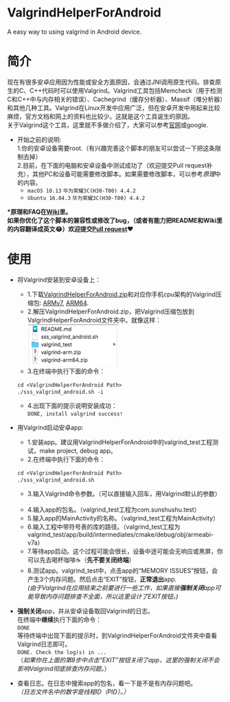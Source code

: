 # ValgrindHelperForAndroid
A easy way to using valgrind in Android device.  

# 简介
现在有很多安卓应用因为性能或安全方面原因，会通过JNI调用原生代码。排查原生的C、C++代码时可以使用Valgrind。Valgrind工具包括Memcheck（用于检测C和C++中与内存相关的错误）、Cachegrind（缓存分析器）、Massif（堆分析器）和其他几种工具。Valgrind在Linux开发中应用广泛，但在安卓开发中用起来比较麻烦，官方文档和网上的资料也比较少。这就是这个工具诞生的原因。  
关于Valgrind这个工具，这里就不多做介绍了，大家可以参考[官网](http://valgrind.org)或google.  
  
* 开始之前的说明:    
1.你的安卓设备需要root.（有兴趣完善这个脚本的朋友可以尝试一下把这条限制去掉）  
2.目前，在下面的电脑和安卓设备中测试成功了（欢迎提交Pull request补充），其他PC和设备可能需要修改脚本。如果需要修改脚本，可以参考*原理*中的内容。  
	- `macOS 10.13` `华为荣耀3C(H30-T00) 4.4.2`
	- `Ubuntu 16.04.3` `华为荣耀3C(H30-T00) 4.4.2`

**\*原理和FAQ在[Wiki](https://github.com/sunShuShu/ValgrindHelperForAndroid/wiki)里。**  
**如果你优化了这个脚本的兼容性或修改了bug，（或者有能力把README和Wiki里的内容翻译成英文😂）欢迎提交[Pull request](https://github.com/sunShuShu/ValgrindHelperForAndroid/pulls)❤️**

# 使用
* 将Valgrind安装到安卓设备上：  
	- 1.下载[ValgrindHelperForAndroid.zip](https://github.com/sunShuShu/ValgrindHelperForAndroid/releases)和对应你手机cpu架构的Valgrind压缩包: 
	[ARMv7](https://github.com/sunShuShu/ValgrindForAndroid/raw/master/valgrind-arm.zip), 
	[ARM64](https://github.com/sunShuShu/ValgrindForAndroid/raw/master/valgrind-arm64.zip).  
	- 2.解压ValgrindHelperForAndroid.zip，把Valgrind压缩包放到ValgrindHelperForAndroid文件夹中。就像这样：  
	![](readme_attachment.png)  
	- 3.在终端中执行下面的命令：  
	```
	cd <ValgrindHelperForAndroid Path>  
	./sss_valgrind_android.sh -i
	```
	- 4.出现下面的提示说明安装成功：  
	```DONE, install valgrind success!```
	
* 用Valgrind启动安卓app:  
	- 1.安装app。建议用ValgrindHelperForAndroid中的valgrind\_test工程测试，make project, debug app。  
	- 2.在终端中执行下面的命令： 
	```
	cd <ValgrindHelperForAndroid Path>
	./sss_valgrind_android.sh
	```  
	- 3.输入Valgrind命令参数。（可以直接输入回车，用Valgrind默认的参数）  
	- 4.输入app的包名。（valgrind\_test工程为com.sunshushu.test）  
	- 5.输入app的MainActivity的名称。（valgrind\_test工程为MainActivity）  
	- 6.输入工程中带符号表的库的路径。（valgrind\_test工程为valgrind_test/app/build/intermediates/cmake/debug/obj/armeabi-v7a）  
	- 7.等待app启动。这个过程可能会很长，设备中途可能会无响应或黑屏，你可以先去喝杯咖啡☕️（**先不要关闭终端**）  
	- 8.测试app。valgrind_test中，点击app的“MEMORY ISSUES”按钮，会产生3个内存问题。然后点击“EXIT”按钮，**正常退出**app.  
	*(由于Valgrind在应用结束之前要进行一些工作，如果直接**强制关闭**app可能导致内存问题排查不全面，所以这里设计了EXIT按钮。)*
* **强制关闭**app，并从安卓设备取回Valgrind的日志。  
在终端中**继续**执行下面的命令：  
`DONE`  
等待终端中出现下面的提示时，到ValgrindHelperForAndroid文件夹中查看Valgrind日志即可。  
`DONE. Check the log(s) in ...`  
（*如果你在上面的第8步中点击“EXIT”按钮关闭了app，这里的强制关闭不会影响Valgrind彻底排查内存问题。*）   
* 查看日志。在日志中搜索app的包名，看一下是不是有内存问题吧。  
*（日志文件名中的数字是线程ID（PID）。）*
